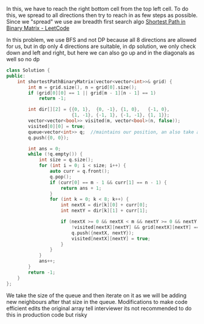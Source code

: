 In this, we have to reach the right bottom cell from the top left cell.
To do this, we spread to all directions then try to reach in as few steps as possible.
Since we "spread" we use aw breadth first search algo 
[Shortest Path in Binary Matrix - LeetCode](https://leetcode.com/problems/shortest-path-in-binary-matrix/description/)

In this problem, we use BFS and not DP because all  8 directions are allowed for us, but in dp only 4 directions are suitable, in dp solution, we only check down and left and right, but here we can also go up and in the diagonals as well
so no dp 

```C++
class Solution {
public:
    int shortestPathBinaryMatrix(vector<vector<int>>& grid) {
        int m = grid.size(), n = grid[0].size();
        if (grid[0][0] == 1 || grid[m - 1][n - 1] == 1)
            return -1;

        int dir[][2] = {{0, 1},  {0, -1}, {1, 0},   {-1, 0},
                        {1, -1}, {-1, 1}, {-1, -1}, {1, 1}};
        vector<vector<bool>> visited(m, vector<bool>(n, false));
        visited[0][0] = true;
        queue<vector<int>> q;  //maintains our position, an also take as a pair rather than vector.
        q.push({0, 0});

        int ans = 0;
        while (!q.empty()) {
            int size = q.size();
            for (int i = 0; i < size; i++) {
                auto curr = q.front();
                q.pop();
                if (curr[0] == m - 1 && curr[1] == n - 1) {
                    return ans + 1;
                }
                for (int k = 0; k < 8; k++) {
                    int nextX = dir[k][0] + curr[0];
                    int nextY = dir[k][1] + curr[1];

                    if (nextX >= 0 && nextX < m && nextY >= 0 && nextY < n &&
                        !visited[nextX][nextY] && grid[nextX][nextY] == 0) {
                        q.push({nextX, nextY});
                        visited[nextX][nextY] = true;
                    }
                }
            }
            ans++;
        }
        return -1;
    }
};
```

We take the size of the queue and then iterate on it as we will be adding new neighbours after that size in the queue.
Modifications to make code efficient edits the original array 
tell interviewer its not recommended to do this in production code but risky
